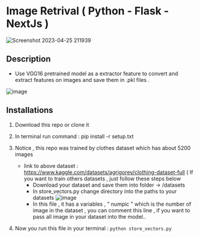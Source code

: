 #                                 Image Retrival ( Python - Flask - NextJs )


![Screenshot 2023-04-25 211939](https://user-images.githubusercontent.com/86192249/234307338-03a511c9-b6ef-4a45-a019-8bc75842f51d.png)



## Description
  - Use VGG16 pretrained model as a extractor feature to convert and extract features on images and save them in .pkl files .
  
![image](https://user-images.githubusercontent.com/86192249/234316915-b9ab14a9-a289-462c-a5b3-0cba68fa2eca.png)

## Installations
  1) Download this repo or clone it 

  2) In terminal run command : pip install -r setup.txt 
  3) Notice , this repo was trained by clothes dataset which has about 5200 images 
      - link to above dataset : https://www.kaggle.com/datasets/agrigorev/clothing-dataset-full ( 
      If you want to train others datasets , just follow these steps below
        - Download your dataset and save them into folder -> /datasets
        - In store_vectors.py change directory into the paths to your datasets
        ![image](https://user-images.githubusercontent.com/86192249/234317334-5ff06210-6614-4cb6-80f5-3a8f10adae4b.png)
        - In this file , it has a variables , " numpic "  which is the number of image in the dataset , you can comment this line , if you want to pass all image in your dataset into the model..
         
  4) Now you run this file in your terminal : ``` python store_vectors.py ```
        
        

        
        
      
      
  
